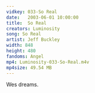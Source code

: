 ```yaml
---
vidkey: 033-So Real
date:   2003-06-01 10:00:00
title:  So Real
creators: Luminosity
song: So Real
artist: Jeff Buckley
width: 848
height: 480
fandoms: Angel
mp4: Luminosity-033-So-Real.m4v
mp4size: 49.54 MB
---
```


  <div>
  Wes dreams.
  </div>
  